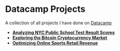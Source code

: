 # Datacamp Projects

A collection of all projects I have done on [Datacamp](https://app.datacamp.com/learn)

- [__Analyzing NYC Public School Test Result Scores__](https://github.com/ssarrayya/datacamp-projects/tree/main/Analyzing%20NYC%20Public%20School%20Test%20Result%20Scores)
- [__Exploring the Bitcoin Cryptocurrency Market__](https://github.com/ssarrayya/datacamp-projects/tree/main/Exploring%20the%20Bitcoin%20Cryptocurrency%20Market)
- [__Optimizing Online Sports Retail Revenue__](https://github.com/ssarrayya/datacamp-projects/tree/main/Optimizing%20Online%20Sports%20Retail%20Revenue)
